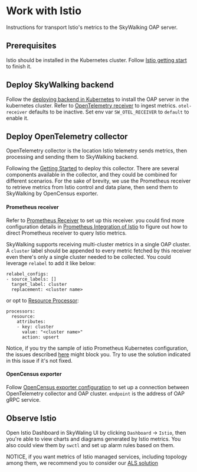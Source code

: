 # Work with Istio

Instructions for transport Istio's metrics to the SkyWalking OAP server.

## Prerequisites

Istio should be installed in the Kubernetes cluster. Follow [Istio getting start](https://istio.io/docs/setup/getting-started/)
to finish it.

## Deploy SkyWalking backend

Follow the [deploying backend in Kubernetes](../backend/backend-k8s.md) to install the OAP server in the kubernetes cluster.
Refer to [OpenTelemetry receiver](../backend/backend-receivers.md#OpenTelemetry-receiver) to ingest metrics.
`otel-receiver` defaults to be inactive. Set env var `SW_OTEL_RECEIVER` to `default` to enable it.


## Deploy OpenTelemetry collector
OpenTelemetry collector is the location Istio telemetry sends metrics, then processing and sending them to SkyWalking
backend.

Following the [Getting Started](https://opentelemetry.io/docs/collector/getting-started/) to deploy this collector. There 
are several components available in the collector, and they could be combined for different scenarios.
 For the sake of brevity, we use the Prometheus receiver to retrieve metrics from Istio control and data plane, 
 then send them to SkyWalking by OpenCensus exporter.

#### Prometheus receiver
Refer to [Prometheus Receiver](https://github.com/open-telemetry/opentelemetry-collector-contrib/blob/150692dbbceb3ff0df75c912e835f1feaac0be93/receiver/prometheusreceiver/README.md)
 to set up this receiver. you could find more configuration details in [Prometheus Integration of Istio](https://istio.io/latest/docs/ops/integrations/prometheus/#configuration)
 to figure out how to direct Prometheus receiver to query Istio metrics.
 
SkyWalking supports receiving multi-cluster metrics in a single OAP cluster. A `cluster` label should be appended to every metric
fetched by this receiver even there's only a single cluster needed to be collected.
You could leverage `relabel` to add it like below:

```
relabel_configs:
- source_labels: []
  target_label: cluster
  replacement: <cluster name>
```

or opt to [Resource Processor](https://github.com/open-telemetry/opentelemetry-collector/blob/master/processor/resourceprocessor/README.md):

```
processors:
  resource:
    attributes:
    - key: cluster
      value: "<cluster name>"
      action: upsert
```

Notice, if you try the sample of istio Prometheus Kubernetes configuration, 
the issues described [here](https://github.com/open-telemetry/opentelemetry-collector/issues/2163) might block you. 
Try to use the solution indicated in this issue if it's not fixed.

#### OpenCensus exporter
Follow [OpenCensus exporter configuration](https://github.com/open-telemetry/opentelemetry-collector/blob/master/exporter/opencensusexporter/README.md)
to set up a connection between OpenTelemetry collector and OAP cluster. `endpoint` is the address of OAP gRPC service.

## Observe Istio

Open Istio Dashboard in SkyWaling UI by clicking `Dashboard` -> `Istio`, then you're able to view charts and diagrams
generated by Istio metrics. You also could view them by `swctl` and set up alarm rules based on them.


NOTICE, if you want metrics of Istio managed services, including topology among them, we recommend you to consider our [ALS solution](../envoy/als_setting.md)

